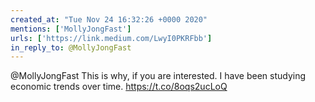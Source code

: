 ```yaml
---
created_at: "Tue Nov 24 16:32:26 +0000 2020"
mentions: ['MollyJongFast']
urls: ['https://link.medium.com/LwyI0PKRFbb']
in_reply_to: @MollyJongFast
---
```


@MollyJongFast This is why, if you are interested. I have been studying economic trends over time.  https://t.co/8oqs2ucLoQ